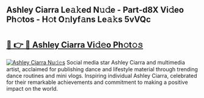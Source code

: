 ## Ashley Ciarra Le𝚊𝚔ed N𝚞𝚍e - Part-d8X Vi𝚍eo Ph𝚘tos - H𝚘t O𝚗lyf𝚊ns Le𝚊𝚔s 5vVQc

# <h2><a href="http://hf30y4u.feru.top/?c=Ashley+Ciarra">🔗 👉 🔴 Ashley Ciarra Vi𝚍𝚎o Ph𝚘t𝚘𝚜</a></h2>

[![Ashley Ciarra Nu𝚍𝚎s](https://i.imgur.com/0TWrTi3.gif)](http://hf30y4u.feru.top/?c=Ashley+Ciarra)
Social media star Ashley Ciarra and multimedia artist, acclaimed for publishing dance and lifestyle material through trending dance routines and mini vlogs. Inspiring individual Ashley Ciarra, celebrated for their remarkable achievements and commitment to making a positive impact on the world. 
